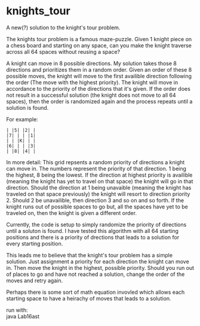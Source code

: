 # knights_tour
A new(?) solution to the knight's tour problem. 

The knights tour problem is a famous maze-puzzle.
Given 1 knight piece on a chess board and starting on any space, can you make the knight traverse across all 64 spaces without reusing a space?

A knight can move in 8 possible directions. My solution takes those 8 directions and prioritizes them in a random order. Given an order of these 8 possible moves, the knight will move to the first availible direction following the order (The move with the highest priority). The knight will move in accordance to the priority of the directions that it's given. If the order does not result in a successful solution (the knight does not move to all 64 spaces), then the order is randomized again and the process repeats until a solution is found.

For example:<br/>
```
| |5| |2| |
|7| | | |1|
| | |K| | |
|6| | | |3|
| |8| |4| |
```
In more detail:
This grid repsents a random priority of directions a knight can move in. The numbers represent the priority of that direction. 1 being the highest, 8 being the lowest. If the direction at highest priority is availible (meaning the knight has yet to travel on that space) the knight will go in that direction. Should the direction at 1 being unavaible (meaning the knight has traveled on that space previously) the knight will resort to direction priority 2. Should 2 be unavailible, then direction 3 and so on and so forth. If the knight runs out of possible spaces to go but, all the spaces have yet to be traveled on, then the knight is given a different order. 

Currently, the code is setup to simply randomize the priority of directions until a soluton is found. I have tested this algorithm with all 64 starting positions and there is a priority of drections that leads to a solution for every starting position.

This leads me to believe that the knight's tour problem has a simple solution. Just assignment a priority for each direction the knight can move in. Then move the knight in the highest, possible priority. Should you run out of places to go and have not reached a solution, change the order of the moves and retry again.

Perhaps there is some sort of math equation invovled which allows each starting space to have a heirachy of moves that leads to a solution. 

run with:<br/>
java Lab16ast

